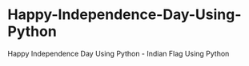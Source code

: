 # Happy-Independence-Day-Using-Python
Happy Independence Day Using Python - Indian Flag Using Python
